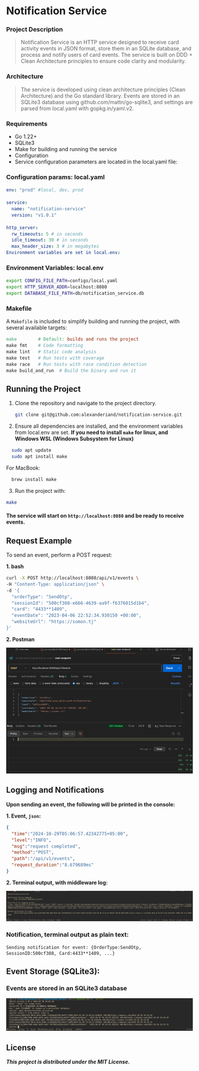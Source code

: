 # Notification Service

### Project Description

> Notification Service is an HTTP service designed to receive card activity events in JSON format, store them in an SQLite database, and process and notify users of card events. The service is built on DDD + Clean Architecture principles to ensure code clarity and modularity.

### Architecture

> The service is developed using clean architecture principles (Clean Architecture) and the Go standard library. Events are stored in an SQLite3 database using github.com/mattn/go-sqlite3, and settings are parsed from local.yaml with gopkg.in/yaml.v2.

### Requirements

- Go 1.22+
- SQLite3
- Make for building and running the service
- Configuration
- Service configuration parameters are located in the local.yaml file:

### Configuration params: local.yaml

```yaml
env: "prod" #local, dev, prod

service:
  name: "notification-service"
  version: "v1.0.1"

http_server:
  rw_timeouts: 5 # in seconds
  idle_timeout: 30 # in seconds
  max_header_size: 3 # in megabytes
Environment variables are set in local.env:
```

### Environment Variables: local.env

```bash
export CONFIG_FILE_PATH=configs/local.yaml
export HTTP_SERVER_ADDR=localhost:8080
export DATABASE_FILE_PATH=db/notification_service.db
```

### Makefile

A `Makefile` is included to simplify building and running the project, with several available targets:

```Makefile
make        # Default: builds and runs the project
make fmt    # Code formatting
make lint   # Static code analysis
make test   # Run tests with coverage
make race   # Run tests with race condition detection
make build_and_run  # Build the binary and run it
```

## Running the Project

1. Clone the repository and navigate to the project directory.
    ```bash
    git clone git@github.com:alexanderiand/notification-service.git
    ```
2. Ensure all dependencies are installed, and the environment variables from local.env are set.
 **If you need to install `make` for linux, and Windows WSL (Windows Subsystem for Linux)**
  ```bash
    sudo apt update
    sudo apt install make
  ```
  For MacBook:
  ```bash
    brew install make
  ```

3. Run the project with:

```bash
make
```

#### The service will start on `http://localhost:8080` and be ready to receive events.

## Request Example

To send an event, perform a POST request:

**1. bash**
```bash
curl -X POST http://localhost:8080/api/v1/events \
-H "Content-Type: application/json" \
-d '{
  "orderType": "SendOtp",
  "sessionId": "500cf308-e666-4639-aa9f-f6376015d1b4",
  "card": "4433**1409",
  "eventDate": "2023-04-06 22:52:34.930150 +00:00",
  "websiteUrl": "https://somon.tj"
}'
```
**2. Postman**

![postman_example](./docs/screenshots/postman_example.png)

## Logging and Notifications

**Upon sending an event, the following will be printed in the console:**

**1. Event, `json`:**
```json
{
  "time":"2024-10-29T05:06:57.42342775+05:00",
  "level":"INFO",
  "msg":"request completed",
  "method":"POST",
  "path":"/api/v1/events",
  "request_duration":"8.679689ms"
}
```
**2. Terminal output, with middleware log:**

![terminal_output](./docs/screenshots/terminal_output.png)

### Notification, terminal output as plain text:

```terminal
Sending notification for event: {OrderType:SendOtp, SessionID:500cf308, Card:4433**1409, ...}
```

## Event Storage (SQLite3):

### Events are stored in an SQLite3 database

![sqlite3](./docs/screenshots/sqlite3.png)


## License

***This project is distributed under the MIT License.***